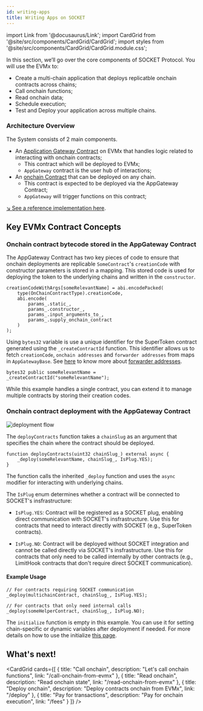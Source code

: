 ```yaml
---
id: writing-apps
title: Writing Apps on SOCKET
---
```


import Link from '@docusaurus/Link';
import CardGrid from '@site/src/components/CardGrid/CardGrid';
import styles from '@site/src/components/CardGrid/CardGrid.module.css';

In this section, we’ll go over the core components of SOCKET Protocol. You will use the EVMx to:

- Create a multi-chain application that deploys replicatble onchain contracts across chains;
- Call onchain functions;
- Read onchain data;
- Schedule execution;
- Test and Deploy your application across multiple chains.

### Architecture Overview

The System consists of 2 main components.

- An [Application Gateway Contract](https://github.com/SocketDotTech/socket-starter-kit/blob/master/src/counter/CounterAppGateway.sol) on EVMx that handles logic related to interacting with onchain contracts;
    - This contract which will be deployed to EVMx;
    - `AppGateway` contract is the user hub of interactions;
- An [onchain Contract](https://github.com/SocketDotTech/socket-starter-kit/blob/master/src/counter/Counter.sol) that can be deployed on any chain.
    - This contract is expected to be deployed via the AppGateway Contract;
    - `AppGateway` will trigger functions on this contract;

[↘ See a reference implementation here](https://github.com/SocketDotTech/socket-starter-kit/blob/master/src/counter/).

## Key EVMx Contract Concepts

### Onchain contract bytecode stored in the AppGateway Contract
The AppGateway Contract has two key pieces of code to ensure that onchain deployments are replicable `SomeContract`'s `creationCode` with constructor parameters is stored in a mapping. This stored code is used for deploying the token to the underlying chains and written in the `constructor`.
```solidity
creationCodeWithArgs[someRelevantName] = abi.encodePacked(
    type(OnChainContractType).creationCode,
    abi.encode(
        params_.static_,
        params_.constructor_,
        params_.input_arguments_to_,
        params_.supply_onchain_contract
    )
);
```

Using  `bytes32` variable is use a unique identifier for the SuperToken contract generated using the `_createContractId` function. This identifier allows us to fetch `creationCode`, `onchain addresses` and `forwarder addresses` from maps in `AppGatewayBase`. See [here](/forwarder-addresses) to know more about [forwarder addresses](/forwarder-addresses).
```solidity
bytes32 public someRelevantName = _createContractId("someRelevantName");
```

While this example handles a single contract, you can extend it to manage multiple contracts by storing their creation codes.

### Onchain contract deployment with the AppGateway Contract
<div style={{ display: 'flex', justifyContent: 'center' }}>
    <img src="/img/deployment_flow.svg" alt="deployment flow" style={{ width: '100%' }} />
</div>

The `deployContracts` function takes a `chainSlug` as an argument that specifies the chain where the contract should be deployed.

```solidity
function deployContracts(uint32 chainSlug_) external async {
    _deploy(someRelevantName, chainSlug_, IsPlug.YES);
}
```

The function calls the inherited `_deploy` function and uses the `async` modifier for interacting with underlying chains.

The `IsPlug` enum determines whether a contract will be connected to SOCKET's insfrastructure:

- `IsPlug.YES`: Contract will be registered as a SOCKET plug, enabling direct communication with SOCKET's insfrastructure. Use this for contracts that need to interact directly with SOCKET (e.g., SuperToken contracts).

- `IsPlug.NO`: Contract will be deployed without SOCKET integration and cannot be called directly via SOCKET's insfrastructure. Use this for contracts that only need to be called internally by other contracts (e.g., LimitHook contracts that don't require direct SOCKET communication).

#### Example Usage

```solidity
// For contracts requiring SOCKET communication
_deploy(multichainContract, chainSlug_, IsPlug.YES);

// For contracts that only need internal calls
_deploy(someHelperContract, chainSlug_, IsPlug.NO);
```

The `initialize` function is empty in this example. You can use it for setting chain-specific or dynamic variables after deployment if needed. For more details on how to use the initialize [this page](/deploy#initialize).

## What's next!
<CardGrid cards={[
 {
   title: "Call onchain",
   description: "Let's call onchain functions",
   link: "/call-onchain-from-evmx"
 },
 {
   title: "Read onchain",
   description: "Read onchain state",
   link: "/read-onchain-from-evmx"
 },
 {
   title: "Deploy onchain",
   description: "Deploy contracts onchain from EVMx",
   link: "/deploy"
 },
 {
   title: "Pay for transactions",
   description: "Pay for onchain execution",
   link: "/fees"
 }
]} />
